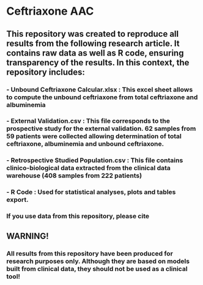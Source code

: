 # Ceftriaxone AAC

## This repository was created to reproduce all results from the following research article. It contains raw data as well as R code, ensuring transparency of the results. In this context, the repository includes:

###  - Unbound Ceftriaxone Calcular.xlsx : This excel sheet allows to compute the unbound ceftriaxone from total ceftriaxone and albuminemia
  
###  - External Validation.csv : This file corresponds to the prospective study for the external validation. 62 samples from 59 patients were collected allowing determination of total ceftriaxone, albuminemia and unbound ceftriaxone.

###  - Retrospective Studied Population.csv : This file contains clinico-biological data extracted from the clinical data warehouse (408 samples from 222 patients)
    
###  - R Code : Used for statistical analyses, plots and tables export.</h4>

### If you use data from this repository, please cite ###

## WARNING!
### All results from this repository have been produced for research purposes only. Although they are based on models built from clinical data, they should not be used as a clinical tool!
